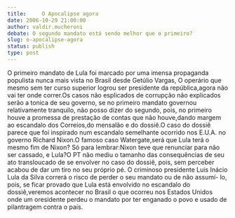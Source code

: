 ```yaml
---
title:     O Apocalipse agora
date: 2006-10-29 21:00:00
author: valdir.mucheroni
debate: O segundo mandato está sendo melhor que o primeiro?
slug: o-apocalipse-agora
status: publish 
type: post
---
```


O primeiro mandato de Lula foi marcado por uma imensa propaganda populista nunca mais vista no Brasil desde Getúlio Vargas, O operário que mesmo sem ter curso superior logrou ser presidente da república,agora não vai ter onde correr.Os casos não esplicados de corrupção não explicados serão a tonica de seu governo, se no primeiro mandato governou relativamente tranquilo, não posso dizer do segundo, pois, no primeiro houve a promessa de prestação de contas que não houve,dando margem ao escandalo dos Correios,do mensalão e do dossiê.O caso do dossiê parece que foi inspirado num escandalo semelhante ocorrido nos E.U.A. no governo Richard Nixon.O famoso caso Watergate,será que Lula terá o mesmo fim de Nixon?
Só para lembrar:Nixon teve que renunciar para não ser cassado, e Lula?O PT não mediu o tamanho das consequências de seu ato transloucado de se envolver no caso do dossiê, pois, sem perceber acabou de dar um tiro no seu próprio pé. O criminoso presidente Luis Inácio Lula da Silva correrá o risco de perder o seu mandato ou de não assumí- lo, pois, se ficar provado que Lula está envolvido no escandalo do dossiê,veremos acontecer no Brasil o que ocorreu nos Estados Unidos onde um oresidente perdeu o mandato por ter enganado o povo e usado de pilantragem contra o país.
